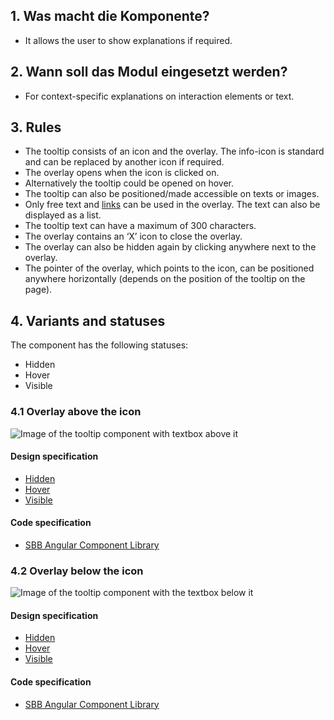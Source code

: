 ## 1. Was macht die Komponente?
* It allows the user to show explanations if required.


## 2. Wann soll das Modul eingesetzt werden?
* For context-specific explanations on interaction elements or text.


## 3. Rules
* The tooltip consists of an icon and the overlay. The info-icon is standard and can be replaced by another icon if required.
* The overlay opens when the icon is clicked on.
* Alternatively the tooltip could be opened on hover.
* The tooltip can also be positioned/made accessible on texts or images.
* Only free text and [links](https://digital.sbb.ch/en/webapps/components/link) can be used in the overlay. The text can also be displayed as a list.
* The tooltip text can have a maximum of 300 characters.
* The overlay contains an ‘X’ icon to close the overlay.
* The overlay can also be hidden again by clicking anywhere next to the overlay.
* The pointer of the overlay, which points to the icon, can be positioned anywhere horizontally (depends on the position of the tooltip on the page).



## 4. Variants and statuses
The component has the following statuses:
* Hidden
* Hover
* Visible

### 4.1 Overlay above the icon
![Image of the tooltip component with textbox above it](https://raw.githubusercontent.com/sbb-design-systems/sbb-design-system/master/webapp/components/tooltip/images/tooltip_above.png 'class: image')

#### Design specification
* [Hidden](https://sbb.invisionapp.com/d/main#/console/17140415/355318612/inspect)
* [Hover](https://sbb.invisionapp.com/d/main#/console/17140415/355318613/inspect)
* [Visible](https://sbb.invisionapp.com/d/main#/console/17140415/355318614/inspect)

#### Code specification
* [SBB Angular Component Library](https://sbb-angular.app.sbb.ch/latest/business/components/tooltip)

### 4.2 Overlay below the icon
![Image of the tooltip component with the textbox below it](https://raw.githubusercontent.com/sbb-design-systems/sbb-design-system/master/webapp/components/tooltip/images/tooltip_underneath.png 'class: image')

#### Design specification
* [Hidden](https://sbb.invisionapp.com/d/main#/console/17140415/355318612/inspect)
* [Hover](https://sbb.invisionapp.com/d/main#/console/17140415/355318613/inspect)
* [Visible](https://sbb.invisionapp.com/d/main#/console/17140415/355318615/inspect)

#### Code specification
* [SBB Angular Component Library](https://sbb-angular.app.sbb.ch/latest/business/components/tooltip)
